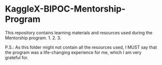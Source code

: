# KaggleX-BIPOC-Mentorship-Program
This repository contains learning materials and resources used during the Mentorship program.
1.
2.
3.


P.S.: As this folder might not contain all the resources used, I MUST say that the program was a life-changing experience for me, which I am very grateful for.
